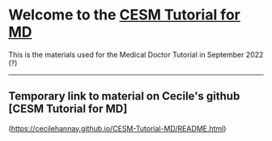 
# Welcome to the [CESM Tutorial for MD](https://ncar.github.io/CESM-Tutorial-MD/README.html)

This is the materials used for the Medical Doctor Tutorial in September 2022 (?)
<br>

___


## Temporary link to material on Cecile's github [CESM Tutorial for MD]
(https://cecilehannay.github.io/CESM-Tutorial-MD/README.html)

<div>
